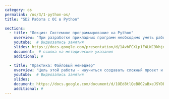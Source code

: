 ```yaml
---
category: os
permalink: /os/3/1-python-os/
title: "SD2 Работа с ОС в Python"

sections:
  - title: "Лекция: Системное программирование на Python"
    overview: "При разработке прикладных программ необходимо уметь работать со средствами операционной системы из языка программирования. Мы научимся использовать стандартную библиотеку языка Python для построения приложений, умеющих работать с файлами, выполнять консольоные команды, автоматизирующие рутинные задачи."
    youtube:  # Видеозапись занятия
    slides: https://docs.google.com/presentation/d/1AvbFCXLp1FWLKC9khjdqGzykNGVa7jeEis5yt8wKC_I/edit?usp=sharing # ссылка на презентацию к занятию
    document:  # ссылка на методические указания
    additional: # 

  - title: "Практика: Файловый менеджер"
    overview: "Цель этой работы - научиться создавать сложный проект и научиться программно работать с локальными файлами и папкамию"
    youtube:  # Видеозапись занятия
    slides: 
    document: https://docs.google.com/document/d/1OEd8tlQeB8G2aBxeJSYDEb168NCmVwySZv0oZ7QFzXw/edit?usp=sharing
    additional: # 
---
```



